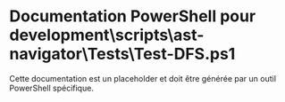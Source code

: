# Documentation PowerShell pour development\scripts\ast-navigator\Tests\Test-DFS.ps1

Cette documentation est un placeholder et doit être générée par un outil PowerShell spécifique.
